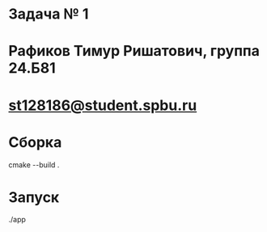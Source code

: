 # Задача № 1
# Рафиков Тимур Ришатович, группа 24.Б81
# st128186@student.spbu.ru
# Сборка
cmake --build .
# Запуск
./app
